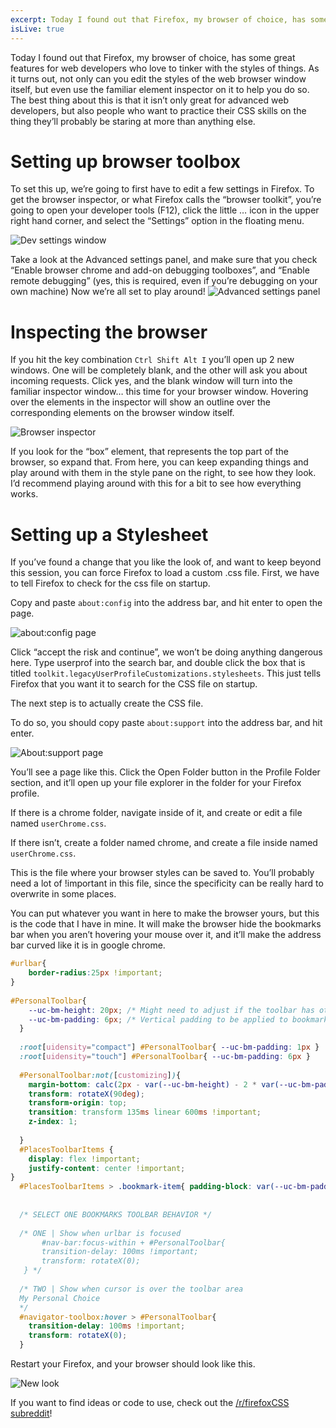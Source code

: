 ```yaml
---
excerpt: Today I found out that Firefox, my browser of choice, has some great features for web developers who love to tinker with the styles of things. As it turns out, not only can you edit the styles of the web browser window itself, but even use the familiar element inspector on it to help you do so. The best thing about this is that it isn’t only great for advanced web developers, but also people who want to practice their CSS skills on the thing they’ll probably be staring at more than anything else.
isLive: true
---
```



Today I found out that Firefox, my browser of choice, has some great features for web developers who love to tinker with the styles of things. As it turns out, not only can you edit the styles of the web browser window itself, but even use the familiar element inspector on it to help you do so. The best thing about this is that it isn’t only great for advanced web developers, but also people who want to practice their CSS skills on the thing they’ll probably be staring at more than anything else.


# Setting up browser toolbox

To set this up, we’re going to first have to edit a few settings in Firefox.
To get the browser inspector, or what Firefox calls the “browser toolkit”, you’re going to open your developer tools (F12), click the little … icon in the upper right hand corner, and select the “Settings” option in the floating menu. 

![Dev settings window](https://dev-to-uploads.s3.amazonaws.com/i/wq6m38g43ate6vhaxlac.png)


Take a look at the Advanced settings panel, and make sure that you check “Enable browser chrome and add-on debugging toolboxes”, and “Enable remote debugging” (yes, this is required, even if you’re debugging on your own machine)
Now we’re all set to play around!
![Advanced settings panel](https://dev-to-uploads.s3.amazonaws.com/i/su876mo1lvz8qmdllilu.png)

# Inspecting the browser

If you hit the key combination `Ctrl Shift Alt I` you’ll open up 2 new windows. One will be completely blank, and the other will ask you about incoming requests. Click yes, and the blank window will turn into the familiar inspector window… this time for your browser window. Hovering over the elements in the inspector will show an outline over the corresponding elements on the browser window itself.

![Browser inspector](https://dev-to-uploads.s3.amazonaws.com/i/4k1i6an793q1v1wgu5gb.png)

If you look for the “box” element, that represents the top part of the browser, so expand that.  From here, you can keep expanding things and play around with them in the style pane on the right, to see how they look. I’d recommend playing around with this for a bit to see how everything works. 

# Setting up a Stylesheet

If you’ve found a change that you like the look of, and want to keep beyond this session, you can force Firefox to load a custom .css file. First, we have to tell Firefox to check for the css file on startup.


Copy and paste `about:config` into the address bar, and hit enter to open the page.

![about:config page](https://dev-to-uploads.s3.amazonaws.com/i/8irqfd33rkiag4hvskri.PNG)

Click “accept the risk and continue”, we won’t be doing anything dangerous here. 
Type userprof into the search bar, and double click the box that is titled `toolkit.legacyUserProfileCustomizations.stylesheets`. This just tells Firefox that you want it to search for the CSS file on startup.  



The next step is to actually create the CSS file.

To do so, you should copy paste `about:support` into the address bar, and hit enter. 

![About:support page](https://dev-to-uploads.s3.amazonaws.com/i/hqhu3gvfohkxe54ceav0.png)

You’ll see a page like this. Click the Open Folder button in the Profile Folder section, and it’ll open up your file explorer in the folder for your Firefox profile. 


If there is a chrome folder, navigate inside of it, and create or edit a file named `userChrome.css`.

If there isn’t, create a folder named chrome, and create a file inside named `userChrome.css`.

This is the file where your browser styles can be saved to. You’ll probably need a lot of !important in this file, since the specificity can be really hard to overwrite in some places. 

You can put whatever you want in here to make the browser yours, but this is the code that I have in mine. It will make the browser hide the bookmarks bar when you aren’t hovering your mouse over it, and it’ll make the address bar curved like it is in google chrome. 

```css
#urlbar{
    border-radius:25px !important;
}
 
#PersonalToolbar{
    --uc-bm-height: 20px; /* Might need to adjust if the toolbar has other buttons */
    --uc-bm-padding: 6px; /* Vertical padding to be applied to bookmarks */
  }
  
  :root[uidensity="compact"] #PersonalToolbar{ --uc-bm-padding: 1px }
  :root[uidensity="touch"] #PersonalToolbar{ --uc-bm-padding: 6px }
  
  #PersonalToolbar:not([customizing]){
    margin-bottom: calc(2px - var(--uc-bm-height) - 2 * var(--uc-bm-padding));
    transform: rotateX(90deg);
    transform-origin: top;
    transition: transform 135ms linear 600ms !important;
    z-index: 1;
  
  }
  #PlacesToolbarItems {   
    display: flex !important;   
    justify-content: center !important; 
}
  #PlacesToolbarItems > .bookmark-item{ padding-block: var(--uc-bm-padding) !important; }
  
  
  /* SELECT ONE BOOKMARKS TOOLBAR BEHAVIOR */
  
  /* ONE | Show when urlbar is focused 
       #nav-bar:focus-within + #PersonalToolbar{ 
       transition-delay: 100ms !important; 
       transform: rotateX(0); 
   } */
  
  /* TWO | Show when cursor is over the toolbar area 
  My Personal Choice
  */
  #navigator-toolbox:hover > #PersonalToolbar{
    transition-delay: 100ms !important;
    transform: rotateX(0);
  }


```

Restart your Firefox, and your browser should look like this. 

![New look](https://dev-to-uploads.s3.amazonaws.com/i/21f6y1cyvr041e689gvm.PNG)

If you want to find ideas or code to use, check out the [/r/firefoxCSS subreddit](https://old.reddit.com/r/firefoxcss)!

